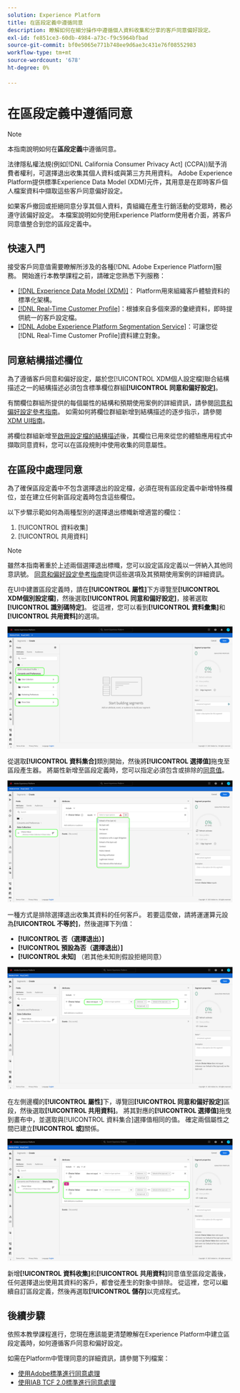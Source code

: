 ```yaml
---
solution: Experience Platform
title: 在區段定義中遵循同意
description: 瞭解如何在細分操作中遵循個人資料收集和分享的客戶同意偏好設定。
exl-id: fe851ce3-60db-4984-a73c-f9c5964bfbad
source-git-commit: bf0e5065e771b748ee9d6ae3c431e76f08552983
workflow-type: tm+mt
source-wordcount: '678'
ht-degree: 0%

---
```


# 在區段定義中遵循同意

>[!NOTE]
>
>本指南說明如何在&#x200B;**區段定義**&#x200B;中遵循同意。

法律隱私權法規(例如[!DNL California Consumer Privacy Act] (CCPA))賦予消費者權利，可選擇退出收集其個人資料或與第三方共用資料。 Adobe Experience Platform提供標準Experience Data Model (XDM)元件，其用意是在即時客戶個人檔案資料中擷取這些客戶同意偏好設定。

如果客戶撤回或拒絕同意分享其個人資料，貴組織在產生行銷活動的受眾時，務必遵守該偏好設定。 本檔案說明如何使用Experience Platform使用者介面，將客戶同意值整合到您的區段定義中。

## 快速入門

接受客戶同意值需要瞭解所涉及的各種[!DNL Adobe Experience Platform]服務。 開始進行本教學課程之前，請確定您熟悉下列服務：

* [[!DNL Experience Data Model (XDM)]](../../xdm/home.md)： Platform用來組織客戶體驗資料的標準化架構。
* [[!DNL Real-Time Customer Profile]](../../profile/home.md)：根據來自多個來源的彙總資料，即時提供統一的客戶設定檔。
* [[!DNL Adobe Experience Platform Segmentation Service]](../home.md)：可讓您從[!DNL Real-Time Customer Profile]資料建立對象。

## 同意結構描述欄位

為了遵循客戶同意和偏好設定，屬於您[!UICONTROL XDM個人設定檔]聯合結構描述之一的結構描述必須包含標準欄位群組&#x200B;**[!UICONTROL 同意和偏好設定]**。

有關欄位群組所提供的每個屬性的結構和預期使用案例的詳細資訊，請參閱[同意和偏好設定參考指南](../../xdm/field-groups/profile/consents.md)。 如需如何將欄位群組新增到結構描述的逐步指示，請參閱[XDM UI指南](../../xdm/ui/resources/schemas.md#add-field-groups)。

將欄位群組新增至[啟用設定檔的結構描述](../../xdm/ui/resources/schemas.md#profile)後，其欄位已用來從您的體驗應用程式中擷取同意資料，您可以在區段規則中使用收集的同意屬性。

## 在區段中處理同意

為了確保區段定義中不包含選擇退出的設定檔，必須在現有區段定義中新增特殊欄位，並在建立任何新區段定義時包含這些欄位。

以下步驟示範如何為兩種型別的選擇退出標幟新增適當的欄位：

1. [!UICONTROL 資料收集]
1. [!UICONTROL 共用資料]

>[!NOTE]
>
>雖然本指南著重於上述兩個選擇退出標幟，您可以設定區段定義以一併納入其他同意訊號。 [同意和偏好設定參考指南](../../xdm/field-groups/profile/consents.md)提供這些選項及其預期使用案例的詳細資訊。

在UI中建置區段定義時，請在&#x200B;**[!UICONTROL 屬性]**&#x200B;下方導覽至&#x200B;**[!UICONTROL XDM個別設定檔]**，然後選取&#x200B;**[!UICONTROL 同意和偏好設定]**，接著選取&#x200B;**[!UICONTROL 識別碼特定]**。 從這裡，您可以看到&#x200B;**[!UICONTROL 資料彙集]**&#x200B;和&#x200B;**[!UICONTROL 共用資料]**&#x200B;的選項。

![](../images/tutorials/opt-outs/consents.png)

從選取&#x200B;**[!UICONTROL 資料集合]**&#x200B;類別開始，然後將&#x200B;**[!UICONTROL 選擇值]**&#x200B;拖曳至區段產生器。 將屬性新增至區段定義時，您可以指定必須包含或排除的[同意值](../../xdm/field-groups/profile/consents.md#choice-values)。

![](../images/tutorials/opt-outs/consent-values.png)

一種方式是排除選擇退出收集其資料的任何客戶。 若要這麼做，請將運運算元設為&#x200B;**[!UICONTROL 不等於]**，然後選擇下列值：

* **[!UICONTROL 否（選擇退出）]**
* **[!UICONTROL 預設為否（選擇退出）]**
* **[!UICONTROL 未知]** （若其他未知則假設拒絕同意）

![](../images/tutorials/opt-outs/collect.png)

在左側邊欄的&#x200B;**[!UICONTROL 屬性]**&#x200B;下，導覽回&#x200B;**[!UICONTROL 同意和偏好設定]**&#x200B;區段，然後選取&#x200B;**[!UICONTROL 共用資料]**。 將其對應的&#x200B;**[!UICONTROL 選擇值]**&#x200B;拖曳到畫布中，並選取與[!UICONTROL 資料集合]選擇值相同的值。 確定兩個屬性之間已建立&#x200B;**[!UICONTROL 或]**&#x200B;關係。

![](../images/tutorials/opt-outs/share.png)

新增&#x200B;**[!UICONTROL 資料收集]**&#x200B;和&#x200B;**[!UICONTROL 共用資料]**&#x200B;同意值至區段定義後，任何選擇退出使用其資料的客戶，都會從產生的對象中排除。 從這裡，您可以繼續自訂區段定義，然後再選取&#x200B;**[!UICONTROL 儲存]**&#x200B;以完成程式。

## 後續步驟

依照本教學課程進行，您現在應該能更清楚瞭解在Experience Platform中建立區段定義時，如何遵循客戶同意和偏好設定。

如需在Platform中管理同意的詳細資訊，請參閱下列檔案：

* [使用Adobe標準進行同意處理](../../landing/governance-privacy-security/consent/adobe/overview.md)
* [使用IAB TCF 2.0標準進行同意處理](../../landing/governance-privacy-security/consent/iab/overview.md)